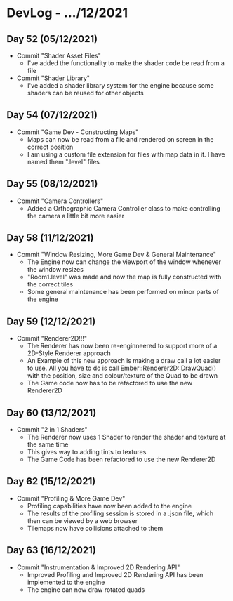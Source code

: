 # DevLog - .../12/2021

## Day 52 (05/12/2021)
- Commit "Shader Asset Files"
    - I've added the functionality to make the shader code be read from a file
- Commit "Shader Library"
    - I've added a shader library system for the engine because some shaders can be reused for other objects
    
## Day 54 (07/12/2021)
- Commit "Game Dev - Constructing Maps"
    - Maps can now be read from a file and rendered on screen in the correct position
    - I am using a custom file extension for files with map data in it. I have named them ".level" files

## Day 55 (08/12/2021)
- Commit "Camera Controllers"
    - Added a Orthographic Camera Controller class to make controlling the camera a little bit more easier

## Day 58 (11/12/2021)
- Commit "Window Resizing, More Game Dev & General Maintenance"
    - The Engine now can change the viewport of the window whenever the window resizes
    - "Room1.level" was made and now the map is fully constructed with the correct tiles
    - Some general maintenance has been performed on minor parts of the engine

## Day 59 (12/12/2021)
- Commit "Renderer2D!!!"
    - The Renderer has now been re-enginneered to support more of a 2D-Style Renderer approach
    - An Example of this new approach is making a draw call a lot easier to use. All you have to do is call Ember::Renderer2D::DrawQuad() with the position, size and colour/texture of the Quad to be drawn
    - The Game code now has to be refactored to use the new Renderer2D

## Day 60 (13/12/2021)
- Commit "2 in 1 Shaders"
    - The Renderer now uses 1 Shader to render the shader and texture at the same time
    - This gives way to adding tints to textures
    - The Game Code has been refactored to use the new Renderer2D

## Day 62 (15/12/2021)
- Commit "Profiling & More Game Dev"
    - Profiling capabilities have now been added to the engine
    - The results of the profiling session is stored in a .json file, which then can be viewed by a web browser
    - Tilemaps now have collisions attached to them

## Day 63 (16/12/2021)
- Commit "Instrumentation & Improved 2D Rendering API"
    - Improved Profiling and Improved 2D Rendering API has been implemented to the engine
    - The engine can now draw rotated quads